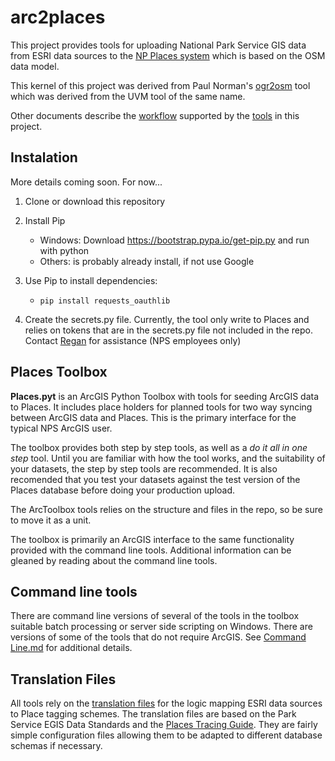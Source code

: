 # arc2places

This project provides tools for uploading National Park Service GIS data
from ESRI data sources to the [NP Places system](http://www.nps.gov/npmap/tools/places/)
which is based on the OSM data model.

This kernel of this project was derived from Paul Norman's
[ogr2osm](https://github.com/pnorman/ogr2osm) tool which was derived from
the UVM tool of the same name.

Other documents describe the
[workflow](https://github.com/nationalparkservice/arc2places/blob/master/Workflow.md)
supported by the
[tools](https://github.com/nationalparkservice/arc2places/blob/master/Tools.md)
in this project.

## Instalation
More details coming soon.  For now...

1. Clone or download this repository
2. Install Pip

    * Windows: Download https://bootstrap.pypa.io/get-pip.py and run with python
    * Others: is probably already install, if not use Google

3. Use Pip to install dependencies:

    * ```pip install requests_oauthlib```

4. Create the secrets.py file. Currently, the tool only write to Places and relies on tokens that are
in the secrets.py file not included in the repo.
Contact [Regan](mailto:regan_sarwas@nps.gov) for assistance (NPS employees only)


## Places Toolbox
**Places.pyt** is an ArcGIS Python Toolbox with tools for seeding ArcGIS data to Places.
It includes place holders for planned tools for two way syncing between ArcGIS data and Places.
This is the primary interface for the typical NPS ArcGIS user.

The toolbox provides both step by step tools, as well as a *do it all in one step* tool.
Until you are familiar with how the tool works, and the suitability of your datasets,
the step by step tools are recommended.
It is also recomended that you test your datasets against the test version of the Places database
before doing your production upload.

The ArcToolbox tools relies on the structure and files in the repo, so be sure to move it
as a unit.

The toolbox is primarily an ArcGIS interface to the same functionality
provided with the command line tools.  Additional information can be gleaned
by reading about the command line tools.

## Command line tools
There are command line versions of several of the tools in the toolbox suitable
batch processing or server side scripting on Windows.  There are versions of
some of the tools that do not require ArcGIS.
See [Command Line.md](https://github.com/nationalparkservice/arc2places/blob/master/Command%20Line.md)
for additional details.

## Translation Files
All tools rely on the [translation files](https://github.com/nationalparkservice/arc2places/tree/master/translations)
for the logic mapping ESRI data sources to Place tagging schemes.
The translation files are based on the Park Service EGIS Data Standards and the
[Places Tracing Guide](http://nationalparkservice.github.io/places-tracing-guide/).
They are fairly simple configuration files allowing them to be adapted to different
database schemas if necessary.
